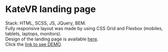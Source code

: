 # KateVR landing page  
Stack: HTML, SCSS, JS, JQuery, BEM.  
Fully responsive layout was made by using CSS Grid and Flexbox (mobiles, tablets, laptops, monitors).  
Design of the landing page is available [here](https://www.figma.com/file/hhtGde1r4hMr5wghrKm6vl/KatVR?node-id=159%3A0).  
Click the [link to see DEMO](https://xipholena.github.io/kateVR_landing_page/). 
